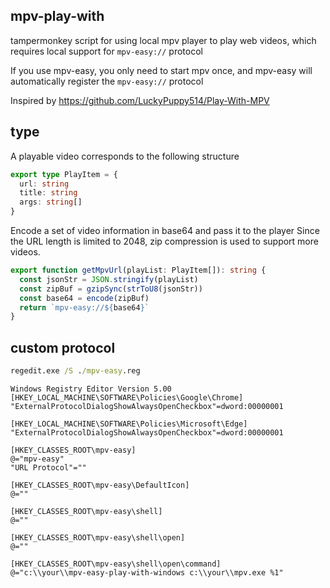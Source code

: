 ## mpv-play-with
tampermonkey script for using local mpv player to play web videos, which requires local support for ```mpv-easy://``` protocol

If you use mpv-easy, you only need to start mpv once, and mpv-easy will automatically register the ```mpv-easy://``` protocol

Inspired by https://github.com/LuckyPuppy514/Play-With-MPV


## type
A playable video corresponds to the following structure
```ts
export type PlayItem = {
  url: string
  title: string
  args: string[]
}
```

Encode a set of video information in base64 and pass it to the player
Since the URL length is limited to 2048, zip compression is used to support more videos.
```ts
export function getMpvUrl(playList: PlayItem[]): string {
  const jsonStr = JSON.stringify(playList)
  const zipBuf = gzipSync(strToU8(jsonStr))
  const base64 = encode(zipBuf)
  return `mpv-easy://${base64}`
}
```


## custom protocol

```cmd
regedit.exe /S ./mpv-easy.reg
```

```
Windows Registry Editor Version 5.00
[HKEY_LOCAL_MACHINE\SOFTWARE\Policies\Google\Chrome]
"ExternalProtocolDialogShowAlwaysOpenCheckbox"=dword:00000001

[HKEY_LOCAL_MACHINE\SOFTWARE\Policies\Microsoft\Edge]
"ExternalProtocolDialogShowAlwaysOpenCheckbox"=dword:00000001

[HKEY_CLASSES_ROOT\mpv-easy]
@="mpv-easy"
"URL Protocol"=""

[HKEY_CLASSES_ROOT\mpv-easy\DefaultIcon]
@=""

[HKEY_CLASSES_ROOT\mpv-easy\shell]
@=""

[HKEY_CLASSES_ROOT\mpv-easy\shell\open]
@=""

[HKEY_CLASSES_ROOT\mpv-easy\shell\open\command]
@="c:\\your\\mpv-easy-play-with-windows c:\\your\\mpv.exe %1"
```